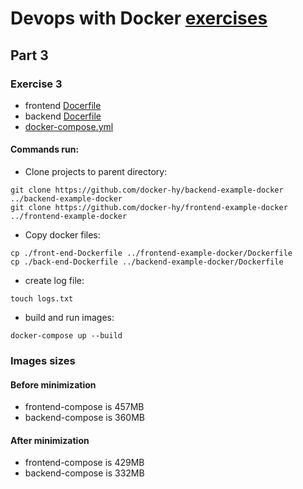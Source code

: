 # Devops with Docker [exercises](https://devopswithdocker.com/exercises/)

## Part 3

### Exercise 3
- frontend [Docerfile](front-end-Dockerfile)
- backend [Docerfile](back-end-Dockerfile)
- [docker-compose.yml](docker-compose.yml)

#### Commands run:
- Clone projects to parent directory:
```
git clone https://github.com/docker-hy/backend-example-docker ../backend-example-docker
git clone https://github.com/docker-hy/frontend-example-docker ../frontend-example-docker
```

- Copy docker files:
```
cp ./front-end-Dockerfile ../frontend-example-docker/Dockerfile
cp ./back-end-Dockerfile ../backend-example-docker/Dockerfile
```

- create log file:
```
touch logs.txt
```

- build and run images:
```
docker-compose up --build
```

### Images sizes
#### Before minimization
- frontend-compose is 457MB
- backend-compose is 360MB

#### After minimization
- frontend-compose is 429MB
- backend-compose is 332MB
